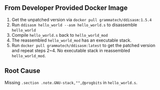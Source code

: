 ## From Developer Provided Docker Image

1. Get the unpatched version via `docker pull grammatech/ddisasm:1.5.4`
2. Run `ddisasm hello_world --asm hello_world.s` to disassemble `hello_world`
3. Compile `hello_world.s` back to `hello_world_mod`
4. The reassembled `hello_world_mod` has an executable stack.
5. Run `docker pull grammatech/ddisasm:latest` to get the patched version and repeat steps 2~4. No executable stack in reassembled `hello_world_mod`.

## Root Cause

Missing `.section .note.GNU-stack,"",@progbits` in `hello_world.s`.

